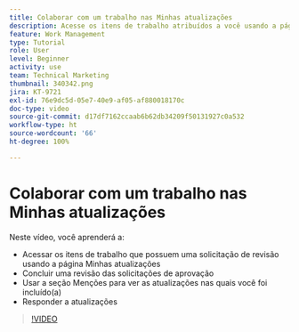 ```yaml
---
title: Colaborar com um trabalho nas Minhas atualizações
description: Acesse os itens de trabalho atribuídos a você usando a página Minhas atualizações.
feature: Work Management
type: Tutorial
role: User
level: Beginner
activity: use
team: Technical Marketing
thumbnail: 340342.png
jira: KT-9721
exl-id: 76e9dc5d-05e7-40e9-af05-af880018170c
doc-type: video
source-git-commit: d17df7162ccaab6b62db34209f50131927c0a532
workflow-type: ht
source-wordcount: '66'
ht-degree: 100%

---
```


# Colaborar com um trabalho nas Minhas atualizações

Neste vídeo, você aprenderá a:

* Acessar os itens de trabalho que possuem uma solicitação de revisão usando a página Minhas atualizações
* Concluir uma revisão das solicitações de aprovação
* Usar a seção Menções para ver as atualizações nas quais você foi incluído(a)
* Responder a atualizações

>[!VIDEO](https://video.tv.adobe.com/v/340342/?quality=12&learn=on&enablevpops)
